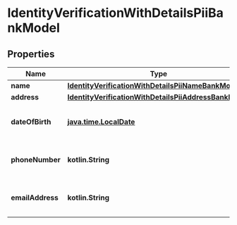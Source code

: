 
# IdentityVerificationWithDetailsPiiBankModel

## Properties
Name | Type | Description | Notes
------------ | ------------- | ------------- | -------------
**name** | [**IdentityVerificationWithDetailsPiiNameBankModel**](IdentityVerificationWithDetailsPiiNameBankModel.md) |  |  [optional]
**address** | [**IdentityVerificationWithDetailsPiiAddressBankModel**](IdentityVerificationWithDetailsPiiAddressBankModel.md) |  |  [optional]
**dateOfBirth** | [**java.time.LocalDate**](java.time.LocalDate.md) | The attested date of birth. |  [optional]
**phoneNumber** | **kotlin.String** | The attested phone number. |  [optional]
**emailAddress** | **kotlin.String** | The attested email address. |  [optional]



